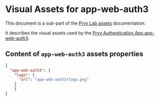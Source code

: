 # Visual Assets for app-web-auth3

This document is a sub-part of the [Pryv Lab assets](https://github.com/pryv/assets-pryv.me) documentation.

It describes the visual assets used by the [Pryv Authentication App app-web-auth3](https://github.com/pryv/app-web-auth3). 

## Content of `app-web-auth3` assets properties

```json
{ 
  "app-web-auth3": {
    "logo": {
      "url": "app-web-auth3/logo.png"
    }
	}
}
```
